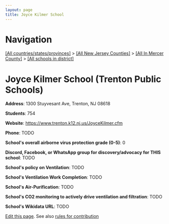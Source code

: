 ```yaml
---
layout: page
title: Joyce Kilmer School
---
```

# Navigation

[[All countries/states/provinces]](../../../..) > [[All New Jersey Counties]](../../..) > [[All In Mercer County]](../..) > [[All schools in district]](..)

# Joyce Kilmer School (Trenton Public Schools)

**Address**: 1300 Stuyvesant Ave, Trenton, NJ 08618

**Students**: 754

**Website**: <https://www.trenton.k12.nj.us/JoyceKilmer.cfm>

**Phone**: TODO

**School's overall airborne virus protection grade (0-5)**: 0

**Discord, Facebook, or WhatsApp group for discovery/advocacy for THIS school**: TODO

**School's policy on Ventilation**: TODO

**School's Ventilation Work Completion**: TODO

**School's Air-Purification**: TODO

**School's CO2 monitoring to actively drive ventilation and filtration**: TODO

**School's Wikidata URL**: TODO


[Edit this page](https://github.com/ventilate-schools/NJ/edit/main/./Mercer/Trenton_Public_Schools/Joyce_Kilmer_School.md). See also [rules for contribution](../../../contribution-rules/)